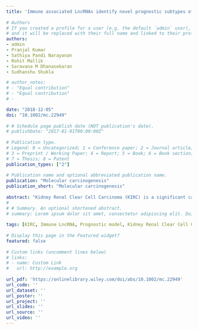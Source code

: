```yaml
---
title: 'Immune associated LncRNAs identify novel prognostic subtypes of renal clear cell carcinoma'
    
# Authors
# If you created a profile for a user (e.g. the default `admin` user), write the username (folder name) here 
# and it will be replaced with their full name and linked to their profile.
authors:
- admin
- Pranjal Kumar 
- Sathiya Pandi Narayanan
- Rohit Mallik
- Saravana M Dhanasekaran
- Sudhanshu Shukla 

# author_notes:
# - "Equal contribution"
# - "Equal contribution"
# -

date: "2018-12-05"
doi: "10.1002/mc.22949"
    
# # Schedule page publish date (NOT publication's date).
# publishDate: "2017-01-01T00:00:00Z"
    
# Publication type.
# Legend: 0 = Uncategorized; 1 = Conference paper; 2 = Journal article;
# 3 = Preprint / Working Paper; 4 = Report; 5 = Book; 6 = Book section;
# 7 = Thesis; 8 = Patent
publication_types: ["2"]
    
# Publication name and optional abbreviated publication name.
publication: "Molecular carcinogenesis"
publication_short: "Molecular carcinogenesis"
    
abstract: "Kidney Renal Clear Cell Carcinoma (KIRC) is a significant cause of cancer-related deaths. Here, we aim to identify the LncRNAs associated with the immune system and characterise their clinical utility in KIRC. A total of 504 patients’ data was used from TCGA-GDC. In silico correlation analysis identified 143 LncRNAs associated with immune-related genes (r $>$ 0.7, P $<$ 0.05). K-means consensus method clustered KIRC samples in three immune clusters, namely cluster C1, C2, and C3 based on the expression of 143 immune-related LncRNAs. Kaplan-Meier analysis showed that C3 patients survived significantly worse than the other two clusters (P $<$ 0.0001). A comparison of TCGA miRNA, mRNA cluster with immune cluster showed the independence and robustness of immune clusters (HR = 2.02 and P = 2.12 $\\times 10^{−8}$). The GSEA and CIBERSORT analysis showed high enrichment of poorly activated T-cells in C3 patients. To define LncRNA immune prognostic signature, we randomly divided the TCGA sample into discovery and validation sets. By utilising multivariate Cox regression analysis, we identified and validated a seven LncRNA immune prognostic signature score (LIPS score) (HR = 1.43 and P = 2.73 $\\times  10^{−6}$) in KIRC. Comparison of LIPS score with all the clinical factors validated its independence and superiority in KIRC prognosis. In summary, we identified LncRNAs associated with the immune system and showed the presence of prognostic subtypes of KIRC patients based on immune-related LncRNA expression. We also identified a novel immune LncRNA based gene-signature for KIRC patients’ prognostication."
#     
# # Summary. An optional shortened abstract.
# summary: Lorem ipsum dolor sit amet, consectetur adipiscing elit. Duis posuere tellus ac convallis placerat. Proin tincidunt magna sed ex sollicitudin condimentum.
    
tags: [KIRC, Immune LncRNA, Prognostic model, Kidney Renal Clear Cell Carcinoma]
    
# Display this page in the Featured widget?
featured: false
    
# Custom links (uncomment lines below)
# links:
# - name: Custom Link
#   url: http://example.org
    
url_pdf: 'https://onlinelibrary.wiley.com/doi/abs/10.1002/mc.22949'
url_code: ''
url_dataset: ''
url_poster: ''
url_project: ''
url_slides: ''
url_source: ''
url_video: ''
---
```

